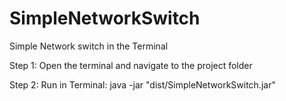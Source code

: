 # SimpleNetworkSwitch
Simple Network switch in the Terminal

Step 1:
Open the terminal and navigate to the project folder

Step 2:
Run in Terminal: java -jar "dist/SimpleNetworkSwitch.jar"
